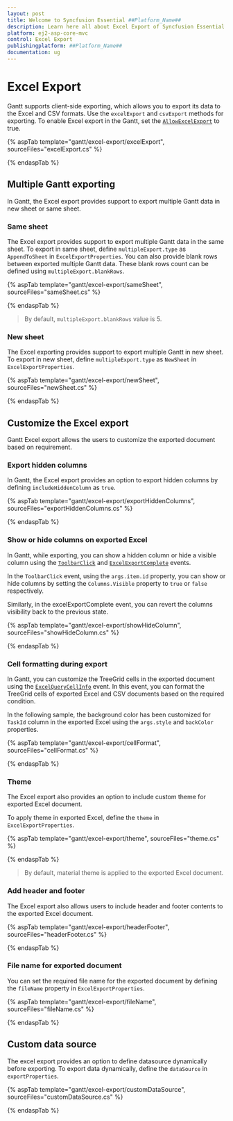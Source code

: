```yaml
---
layout: post
title: Welcome to Syncfusion Essential ##Platform_Name##
description: Learn here all about Excel Export of Syncfusion Essential ##Platform_Name## widgets based on HTML5 and jQuery.
platform: ej2-asp-core-mvc
control: Excel Export
publishingplatform: ##Platform_Name##
documentation: ug
---
```



# Excel Export

Gantt supports client-side exporting, which allows you to export its data to the Excel and CSV formats. Use the `excelExport` and `csvExport` methods for exporting. To enable Excel export in the Gantt, set the [`AllowExcelExport`](https://help.syncfusion.com/cr/cref_files/aspnetcore-js2/Syncfusion.EJ2~Syncfusion.EJ2.Gantt.Gantt~AllowExcelExport.html) to true.

{% aspTab template="gantt/excel-export/excelExport", sourceFiles="excelExport.cs" %}

{% endaspTab %}

## Multiple Gantt exporting

In Gantt, the Excel export provides support to export multiple Gantt data in new sheet or same sheet.

### Same sheet

The Excel export provides support to export multiple Gantt data in the same sheet. To export in same sheet, define `multipleExport.type` as `AppendToSheet` in `ExcelExportProperties`. You can also provide blank rows between exported multiple Gantt data. These blank rows count can be defined using `multipleExport.blankRows`.

{% aspTab template="gantt/excel-export/sameSheet", sourceFiles="sameSheet.cs" %}

{% endaspTab %}

>By default, `multipleExport.blankRows` value is 5.

### New sheet

The Excel exporting provides support to export multiple Gantt in new sheet. To export in new sheet, define `multipleExport.type` as `NewSheet` in `ExcelExportProperties`.

{% aspTab template="gantt/excel-export/newSheet", sourceFiles="newSheet.cs" %}

{% endaspTab %}

## Customize the Excel export

Gantt Excel export allows the users to customize the exported document based on requirement.

### Export hidden columns

In Gantt, the Excel export provides an option to export hidden columns by defining `includeHiddenColumn` as `true`.

{% aspTab template="gantt/excel-export/exportHiddenColumns", sourceFiles="exportHiddenColumns.cs" %}

{% endaspTab %}

### Show or hide columns on exported Excel

In Gantt, while exporting, you can show a hidden column or hide a visible column using the [`ToolbarClick`](https://help.syncfusion.com/cr/cref_files/aspnetcore-js2/Syncfusion.EJ2~Syncfusion.EJ2.Gantt.Gantt~ToolbarClick.html) and [`ExcelExportComplete`](https://help.syncfusion.com/cr/cref_files/aspnetcore-js2/Syncfusion.EJ2~Syncfusion.EJ2.Gantt.Gantt~ExcelExportComplete.html) events.

In the `ToolbarClick` event, using the `args.item.id` property, you can show or hide columns by setting the `Columns.Visible` property to `true` or `false` respectively.

Similarly, in the excelExportComplete event, you can revert the columns visibility back to the previous state.

{% aspTab template="gantt/excel-export/showHideColumn", sourceFiles="showHideColumn.cs" %}

{% endaspTab %}

### Cell formatting during export

In Gantt, you can customize the TreeGrid cells in the exported document using the [`ExcelQueryCellInfo`](https://help.syncfusion.com/cr/cref_files/aspnetcore-js2/Syncfusion.EJ2~Syncfusion.EJ2.Gantt.Gantt~ExcelQueryCellInfo.html) event. In this event, you can format the TreeGrid cells of exported Excel and CSV documents based on the required condition.

In the following sample, the background color has been customized for `TaskId` column in the exported Excel using the `args.style` and `backColor` properties.

{% aspTab template="gantt/excel-export/cellFormat", sourceFiles="cellFormat.cs" %}

{% endaspTab %}

### Theme

The Excel export also provides an option to include custom theme for exported Excel document.

To apply theme in exported Excel, define the `theme` in `ExcelExportProperties`.

{% aspTab template="gantt/excel-export/theme", sourceFiles="theme.cs" %}

{% endaspTab %}

> By default, material theme is applied to the exported Excel document.

### Add header and footer

The Excel export also allows users to include header and footer contents to the exported Excel document.

{% aspTab template="gantt/excel-export/headerFooter", sourceFiles="headerFooter.cs" %}

{% endaspTab %}

### File name for exported document

You can set the required file name for the exported document by defining the `fileName` property in `ExcelExportProperties`.

{% aspTab template="gantt/excel-export/fileName", sourceFiles="fileName.cs" %}

{% endaspTab %}

## Custom data source

The excel export provides an option to define datasource dynamically before exporting. To export data dynamically, define the `dataSource` in `exportProperties`.

{% aspTab template="gantt/excel-export/customDataSource", sourceFiles="customDataSource.cs" %}

{% endaspTab %}